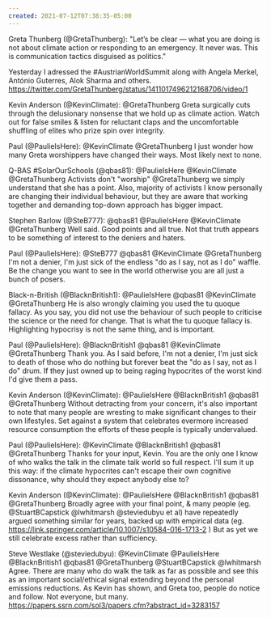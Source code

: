 ```yaml
---
created: 2021-07-12T07:38:35-05:00
---
```


Greta Thunberg (@GretaThunberg): "Let’s be clear — what you are doing is not about climate action or responding to an emergency. It never was. This is communication tactics disguised as politics."

Yesterday I adressed the #AustrianWorldSummit along with Angela Merkel, António Guterres, Alok Sharma and others. https://twitter.com/GretaThunberg/status/1411017496212168706/video/1

Kevin Anderson (@KevinClimate): @GretaThunberg Greta surgically cuts through the delusionary nonsense that we hold up as climate action. Watch out for false smiles & listen for reluctant claps and the uncomfortable shuffling of elites who prize spin over integrity.

Paul (@PaulieIsHere): @KevinClimate @GretaThunberg I just wonder how many Greta worshippers have changed their ways. Most likely next to none.

Q-BAS #SolarOurSchools (@qbas81): @PaulieIsHere @KevinClimate @GretaThunberg Activists don't "worship" @GretaThunberg we simply understand that she has a point.
Also, majority of activists I know personally are changing their individual behaviour, but they are aware that working together and demanding top-down approach has bigger impact.

Stephen Barlow (@SteB777): @qbas81 @PaulieIsHere @KevinClimate @GretaThunberg Well said. Good points and all true. Not that truth appears to be something of interest to the deniers and haters.

Paul (@PaulieIsHere): @SteB777 @qbas81 @KevinClimate @GretaThunberg I'm not a denier, I'm just sick of the endless "do as I say, not as I do" waffle. Be the change you want to see in the world otherwise you are all just a bunch of posers.

Black-n-British (@BlacknBritish1): @PaulieIsHere @qbas81 @KevinClimate @GretaThunberg He is also wrongly claiming you used the tu quoque fallacy.
As you say, you did not use the behaviour of such people to criticise the science or the need for change. That is what the tu quoque fallacy is.
Highlighting hypocrisy is not the same thing, and is important.

Paul (@PaulieIsHere): @BlacknBritish1 @qbas81 @KevinClimate @GretaThunberg Thank you. As I said before, I'm not a denier, I'm just sick to death of those who do nothing but forever beat the "do as I say, not as I do" drum. If they just owned up to being raging hypocrites of the worst kind I'd give them a pass.

Kevin Anderson (@KevinClimate): @PaulieIsHere @BlacknBritish1 @qbas81 @GretaThunberg Without detracting from your concern, it's also important to note that many people are wresting to make significant changes to their own lifestyles. Set against a system that celebrates evermore increased resource consumption the efforts of these people is typically undervalued.

Paul (@PaulieIsHere): @KevinClimate @BlacknBritish1 @qbas81 @GretaThunberg Thanks for your input, Kevin. You are the only one I know of who walks the talk in the climate talk world so full respect. I'll sum it up this way: if the climate hypocrites can't escape their own cognitive dissonance, why should they expect anybody else to?

Kevin Anderson (@KevinClimate): @PaulieIsHere @BlacknBritish1 @qbas81 @GretaThunberg Broadly agree with your final point, & many people (eg. @StuartBCapstick @lwhitmarsh @steviedubyu et al) have  repeatedly argued something similar for years, backed up with empirical data (eg. https://link.springer.com/article/10.1007/s10584-016-1713-2 ) But as yet we still celebrate excess rather than sufficiency.

Steve Westlake (@steviedubyu): @KevinClimate @PaulieIsHere @BlacknBritish1 @qbas81 @GretaThunberg @StuartBCapstick @lwhitmarsh Agree. There are many who do walk the talk as far as possible and see this as an important social/ethical signal extending beyond the personal emissions reductions. As Kevin has shown, and Greta too, people do notice and follow. Not everyone, but many. https://papers.ssrn.com/sol3/papers.cfm?abstract_id=3283157
